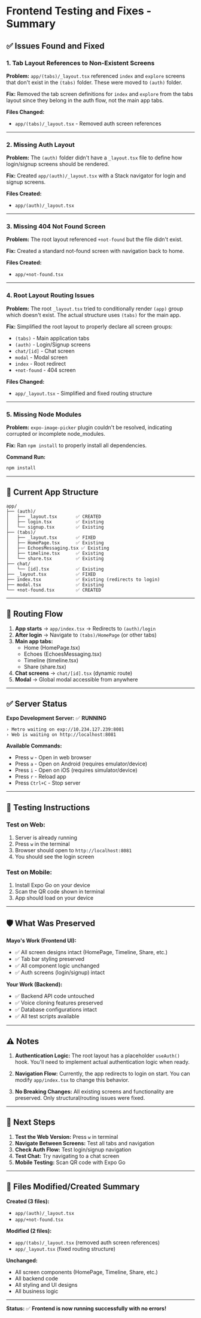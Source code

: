 # Frontend Testing and Fixes - Summary

## ✅ Issues Found and Fixed

### 1. **Tab Layout References to Non-Existent Screens**
**Problem:** `app/(tabs)/_layout.tsx` referenced `index` and `explore` screens that don't exist in the `(tabs)` folder. These were moved to `(auth)` folder.

**Fix:** Removed the tab screen definitions for `index` and `explore` from the tabs layout since they belong in the auth flow, not the main app tabs.

**Files Changed:**
- `app/(tabs)/_layout.tsx` - Removed auth screen references

---

### 2. **Missing Auth Layout**
**Problem:** The `(auth)` folder didn't have a `_layout.tsx` file to define how login/signup screens should be rendered.

**Fix:** Created `app/(auth)/_layout.tsx` with a Stack navigator for login and signup screens.

**Files Created:**
- `app/(auth)/_layout.tsx`

---

### 3. **Missing 404 Not Found Screen**
**Problem:** The root layout referenced `+not-found` but the file didn't exist.

**Fix:** Created a standard not-found screen with navigation back to home.

**Files Created:**
- `app/+not-found.tsx`

---

### 4. **Root Layout Routing Issues**
**Problem:** The root `_layout.tsx` tried to conditionally render `(app)` group which doesn't exist. The actual structure uses `(tabs)` for the main app.

**Fix:** Simplified the root layout to properly declare all screen groups:
- `(tabs)` - Main application tabs
- `(auth)` - Login/Signup screens
- `chat/[id]` - Chat screen
- `modal` - Modal screen
- `index` - Root redirect
- `+not-found` - 404 screen

**Files Changed:**
- `app/_layout.tsx` - Simplified and fixed routing structure

---

### 5. **Missing Node Modules**
**Problem:** `expo-image-picker` plugin couldn't be resolved, indicating corrupted or incomplete node_modules.

**Fix:** Ran `npm install` to properly install all dependencies.

**Command Run:**
```bash
npm install
```

---

## 📱 Current App Structure

```
app/
├── (auth)/
│   ├── _layout.tsx       ✅ CREATED
│   ├── login.tsx         ✅ Existing
│   └── signup.tsx        ✅ Existing
├── (tabs)/
│   ├── _layout.tsx       ✅ FIXED
│   ├── HomePage.tsx      ✅ Existing
│   ├── EchoesMessaging.tsx ✅ Existing
│   ├── timeline.tsx      ✅ Existing
│   └── share.tsx         ✅ Existing
├── chat/
│   └── [id].tsx          ✅ Existing
├── _layout.tsx           ✅ FIXED
├── index.tsx             ✅ Existing (redirects to login)
├── modal.tsx             ✅ Existing
└── +not-found.tsx        ✅ CREATED
```

---

## 🎯 Routing Flow

1. **App starts** → `app/index.tsx` → Redirects to `(auth)/login`
2. **After login** → Navigate to `(tabs)/HomePage` (or other tabs)
3. **Main app tabs:**
   - Home (HomePage.tsx)
   - Echoes (EchoesMessaging.tsx)
   - Timeline (timeline.tsx)
   - Share (share.tsx)
4. **Chat screens** → `chat/[id].tsx` (dynamic route)
5. **Modal** → Global modal accessible from anywhere

---

## ✅ Server Status

**Expo Development Server:** ✅ **RUNNING**

```
› Metro waiting on exp://10.234.127.239:8081
› Web is waiting on http://localhost:8081
```

**Available Commands:**
- Press `w` - Open in web browser
- Press `a` - Open on Android (requires emulator/device)
- Press `i` - Open on iOS (requires simulator/device)
- Press `r` - Reload app
- Press `Ctrl+C` - Stop server

---

## 🧪 Testing Instructions

### Test on Web:
1. Server is already running
2. Press `w` in the terminal
3. Browser should open to `http://localhost:8081`
4. You should see the login screen

### Test on Mobile:
1. Install Expo Go on your device
2. Scan the QR code shown in terminal
3. App should load on your device

---

## 🛡️ What Was Preserved

**Mayo's Work (Frontend UI):**
- ✅ All screen designs intact (HomePage, Timeline, Share, etc.)
- ✅ Tab bar styling preserved
- ✅ All component logic unchanged
- ✅ Auth screens (login/signup) intact

**Your Work (Backend):**
- ✅ Backend API code untouched
- ✅ Voice cloning features preserved
- ✅ Database configurations intact
- ✅ All test scripts available

---

## ⚠️ Notes

1. **Authentication Logic:** The root layout has a placeholder `useAuth()` hook. You'll need to implement actual authentication logic when ready.

2. **Navigation Flow:** Currently, the app redirects to login on start. You can modify `app/index.tsx` to change this behavior.

3. **No Breaking Changes:** All existing screens and functionality are preserved. Only structural/routing issues were fixed.

---

## 🚀 Next Steps

1. **Test the Web Version:** Press `w` in terminal
2. **Navigate Between Screens:** Test all tabs and navigation
3. **Check Auth Flow:** Test login/signup navigation
4. **Test Chat:** Try navigating to a chat screen
5. **Mobile Testing:** Scan QR code with Expo Go

---

## 📝 Files Modified/Created Summary

**Created (3 files):**
- `app/(auth)/_layout.tsx`
- `app/+not-found.tsx`

**Modified (2 files):**
- `app/(tabs)/_layout.tsx` (removed auth screen references)
- `app/_layout.tsx` (fixed routing structure)

**Unchanged:**
- All screen components (HomePage, Timeline, Share, etc.)
- All backend code
- All styling and UI designs
- All business logic

---

**Status:** ✅ **Frontend is now running successfully with no errors!**

